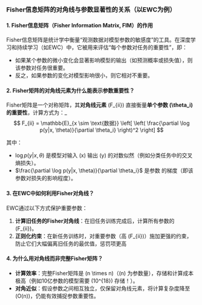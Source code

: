### **Fisher信息矩阵的对角线与参数显著性的关系（以EWC为例）**

#### **1. Fisher信息矩阵（Fisher Information Matrix, FIM）的作用**
Fisher信息矩阵是统计学中衡量“观测数据对模型参数的敏感度”的工具。在深度学习和持续学习（如EWC）中，它被用来评估“每个参数对任务的重要性”，即：
- 如果某个参数的微小变化会显著影响模型的输出（如预测概率或损失值），则该参数对任务很重要。
- 反之，如果参数的变化对模型影响很小，则它相对不重要。

#### **2. Fisher矩阵的对角线元素为什么能表示参数重要性？**
Fisher矩阵是一个对称矩阵，其**对角线元素** \(F_{ii}\) 直接衡量**单个参数 \(\theta_i\) 的重要性**，计算方式为：_
$$
F_{ii} = \mathbb{E}_{x \sim \text{数据}} \left[ \left( \frac{\partial \log p(y|x, \theta)}{\partial \theta_i} \right)^2 \right]
$$


其中：

- $\log p(y|x, \theta)$ 是模型对输入 \(x\) 输出 \(y\) 的对数似然（例如分类任务中的交叉熵损失）。
- $\frac{\partial \log p(y|x, \theta)}{\partial \theta_i}$ 是参数 的梯度（即该参数对损失的影响程度）。

#### **3. 在EWC中如何利用Fisher对角线？**
EWC通过以下方式保护重要参数：
1. **计算旧任务的Fisher对角线**：在旧任务训练完成后，计算所有参数的 \(F_{ii}\)。
2. **正则化约束**：在新任务训练时，对重要参数（高 \(F_{ii}\)）施加更强的约束，防止它们大幅偏离旧任务的最优值，惩罚项更高

#### **4. 为什么用对角线而非完整Fisher矩阵？**

- **计算效率**：完整Fisher矩阵是 \(n \times n\)（\(n\) 为参数量），存储和计算成本极高（例如10亿参数的模型需要 \(10^{18}\) 存储！）。
- **对角近似**：假设参数之间相互独立，仅保留对角线元素，将计算复杂度降至 \(O(n)\)，仍能有效捕捉参数重要性。

